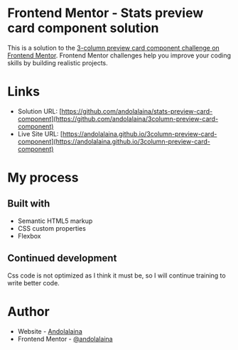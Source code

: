 # Frontend Mentor - Stats preview card component solution

This is a solution to the [3-column preview card component challenge on Frontend Mentor](https://www.frontendmentor.io/challenges/3column-preview-card-component-pH92eAR2-). Frontend Mentor challenges help you improve your coding skills by building realistic projects.

# Links

- Solution URL: [https://github.com/andolalaina/stats-preview-card-component](https://github.com/andolalaina/3column-preview-card-component)
- Live Site URL: [https://andolalaina.github.io/3column-preview-card-component](https://andolalaina.github.io/3column-preview-card-component)

# My process

## Built with

- Semantic HTML5 markup
- CSS custom properties
- Flexbox

## Continued development

Css code is not optimized as I think it must be, so I will continue training to write better code.

# Author

- Website - [Andolalaina](https://andolalaina.github.io/)
- Frontend Mentor - [@andolalaina](https://www.frontendmentor.io/profile/andolalaina)
